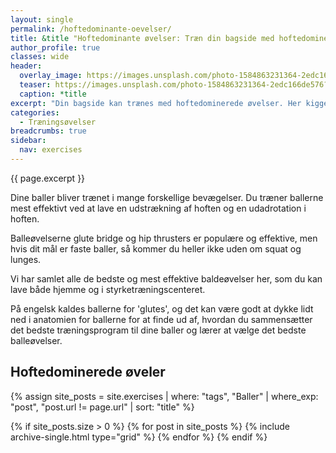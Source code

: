 ```yaml
---
layout: single
permalink: /hoftedominante-oevelser/
title: &title "Hoftedominante øvelser: Træn din bagside med hoftedominerede øvelser"
author_profile: true
classes: wide
header:
  overlay_image: https://images.unsplash.com/photo-1584863231364-2edc166de576?ixid=MnwxMjA3fDB8MHxwaG90by1wYWdlfHx8fGVufDB8fHx8&ixlib=rb-1.2.1&auto=format&fit=crop&w=1950&q=80
  teaser: https://images.unsplash.com/photo-1584863231364-2edc166de576?ixid=MnwxMjA3fDB8MHxwaG90by1wYWdlfHx8fGVufDB8fHx8&ixlib=rb-1.2.1&auto=format&fit=crop&w=400&q=80
  caption: *title
excerpt: "Din bagside kan trænes med hoftedominerede øvelser. Her kigger vi på de bedste variationer af øvelser."
categories:
  - Træningsøvelser
breadcrumbs: true
sidebar:
  nav: exercises
---
```


{{ page.excerpt }}

Dine baller bliver trænet i mange forskellige bevægelser. Du træner ballerne mest effektivt ved at lave en udstrækning af hoften og en udadrotation i hoften.

Balleøvelserne glute bridge og hip thrusters er populære og effektive, men hvis dit mål er faste baller, så kommer du heller ikke uden om squat og lunges.

Vi har samlet alle de bedste og mest effektive baldeøvelser her, som du kan lave både hjemme og i styrketræningscenteret.

På engelsk kaldes ballerne for 'glutes', og det kan være godt at dykke lidt ned i anatomien for ballerne for at finde ud af, hvordan du sammensætter det bedste træningsprogram til dine baller og lærer at vælge det bedste balleøvelser.

## Hoftedominerede øveler

{% assign site_posts = site.exercises | where: "tags", "Baller" | where_exp: "post", "post.url != page.url" | sort: "title" %}

<div class="feature__wrapper">

{% if site_posts.size > 0 %}
  {% for post in site_posts %}
    {% include archive-single.html type="grid" %}
  {% endfor %}
{% endif %}

</div>
